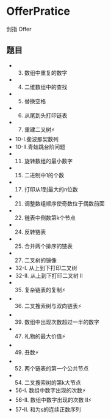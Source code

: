 # OfferPratice
剑指 Offer

## 题目
- 03. 数组中重复的数字
- 04. 二维数组中的查找
- 05. 替换空格  
- 06. 从尾到头打印链表
- 07. 重建二叉树⚡
- 10-I.斐波那契数列
- 10-II.青蛙跳台阶问题
- 11. 旋转数组的最小数字
- 15. 二进制中1的个数
- 17. 打印从1到最大的n位数
- 21. 调整数组顺序使奇数位于偶数前面
- 22. 链表中倒数第k个节点
- 24. 反转链表
- 25. 合并两个排序的链表
- 27. 二叉树的镜像
- 32-I. 从上到下打印二叉树
- 32-II. 从上到下打印二叉树 II
- 35. 复杂链表的复制⚡
- 36. 二叉搜索树与双向链表⚡
- 39. 数组中出现次数超过一半的数字
- 47. 礼物的最大价值⚡
- 49. 丑数⚡
- 52. 两个链表的第一个公共节点
- 54. 二叉搜索树的第k大节点
- 56-I. 数组中数字出现的次数⚡
- 56-II. 数组中数字出现的次数 II⚡
- 57-II. 和为s的连续正数序列